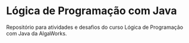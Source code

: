 # Lógica de Programação com Java 

Repositório para atividades e desafios do curso Lógica de Programação com Java da AlgaWorks.
